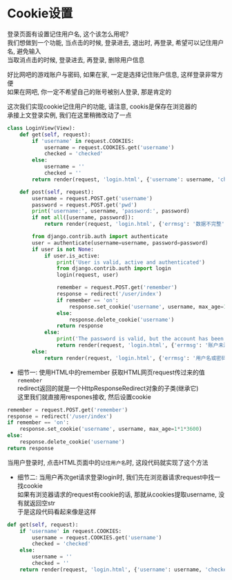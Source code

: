 Cookie设置  
=====

登录页面有设置记住用户名, 这个该怎么用呢?    
我们想做到一个功能, 当点击的时候, 登录进去, 退出时, 再登录, 希望可以记住用户名, 避免输入      
当取消点击的时候, 登录进去, 再登录, 删除用户信息      
 
好比网吧的游戏账户与密码, 如果在家, 一定是选择记住账户信息, 这样登录非常方便     
如果在网吧, 你一定不希望自己的账号被别人登录, 那是肯定的   

这次我们实现cookie记住用户的功能,  请注意, cookis是保存在浏览器的    
承接上文登录实例, 我们在这里稍微改动了一点  
```Python
class LoginView(View):
    def get(self, request):
        if 'username' in request.COOKIES:
            username = request.COOKIES.get('username')
            checked = 'checked'
        else:
            username = ''
            checked = ''
        return render(request, 'login.html', {'username': username, 'checked': checked})

    def post(self, request):
        username = request.POST.get('username')
        password = request.POST.get('pwd')
        print('username:', username, 'password:', password)
        if not all([username, password]):
            return render(request, 'login.html', {'errmsg': '数据不完整'})

        from django.contrib.auth import authenticate
        user = authenticate(username=username, password=password)
        if user is not None:
            if user.is_active:
                print('User is valid, active and authenticated')
                from django.contrib.auth import login
                login(request, user)

                remember = request.POST.get('remember')
                response = redirect('/user/index')
                if remember == 'on':
                    response.set_cookie('username', username, max_age=1*1*3600)
                else:
                    response.delete_cookie('username')
                return response
            else:
                print('The password is valid, but the account has been disablled')
                return render(request, 'login.html', {'errmsg': '账户未激活您的账户'})
        else:
            return render(request, 'login.html', {'errmsg': '用户名或密码错误'})
```
* 细节一:  使用HTML中的remember
获取HTML网页request传过来的值`remember`  
redirect返回的就是一个HttpResponseRedirect对象的子类(继承它)  
这里我们就直接用respones接收, 然后设置cookie   
```Python
remember = request.POST.get('remember')
response = redirect('/user/index')
if remember == 'on':
    response.set_cookie('username', username, max_age=1*1*3600)
else:
    response.delete_cookie('username')
return response
```
当用户登录时, 点击HTML页面中的`记住用户名`时, 这段代码就实现了这个方法  

* 细节二: 当用户再次get请求登录login时, 我们先在浏览器请求request中找一找cookie  
如果有浏览器请求的request有cookie的话, 那就从cookies提取username, 没有就返回空str   
于是这段代码看起来像是这样   
```Python
def get(self, request):
    if 'username' in request.COOKIES:
        username = request.COOKIES.get('username')
        checked = 'checked'
    else:
        username = ''
        checked = ''
    return render(request, 'login.html', {'username': username, 'checked': checked})
```
